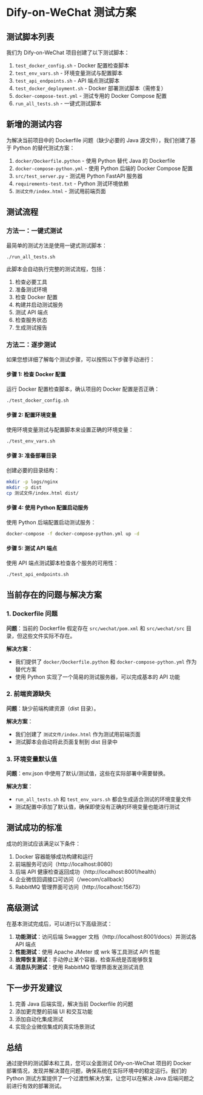 # Dify-on-WeChat 测试方案

## 测试脚本列表

我们为 Dify-on-WeChat 项目创建了以下测试脚本：

1. `test_docker_config.sh` - Docker 配置检查脚本
2. `test_env_vars.sh` - 环境变量测试与配置脚本
3. `test_api_endpoints.sh` - API 端点测试脚本
4. `test_docker_deployment.sh` - Docker 部署测试脚本（需修复）
5. `docker-compose-test.yml` - 测试专用的 Docker Compose 配置
6. `run_all_tests.sh` - 一键式测试脚本

## 新增的测试内容

为解决当前项目中的 Dockerfile 问题（缺少必要的 Java 源文件），我们创建了基于 Python 的替代测试方案：

1. `docker/Dockerfile.python` - 使用 Python 替代 Java 的 Dockerfile
2. `docker-compose-python.yml` - 使用 Python 后端的 Docker Compose 配置
3. `src/test_server.py` - 测试用 Python FastAPI 服务器
4. `requirements-test.txt` - Python 测试环境依赖
5. `测试文件/index.html` - 测试用前端页面

## 测试流程

### 方法一：一键式测试

最简单的测试方法是使用一键式测试脚本：

```bash
./run_all_tests.sh
```

此脚本会自动执行完整的测试流程，包括：
1. 检查必要工具
2. 准备测试环境
3. 检查 Docker 配置
4. 构建并启动测试服务
5. 测试 API 端点
6. 检查服务状态
7. 生成测试报告

### 方法二：逐步测试

如果您想详细了解每个测试步骤，可以按照以下步骤手动进行：

#### 步骤 1: 检查 Docker 配置

运行 Docker 配置检查脚本，确认项目的 Docker 配置是否正确：

```bash
./test_docker_config.sh
```

#### 步骤 2: 配置环境变量

使用环境变量测试与配置脚本来设置正确的环境变量：

```bash
./test_env_vars.sh
```

#### 步骤 3: 准备部署目录

创建必要的目录结构：

```bash
mkdir -p logs/nginx
mkdir -p dist
cp 测试文件/index.html dist/
```

#### 步骤 4: 使用 Python 配置启动服务

使用 Python 后端配置启动测试服务：

```bash
docker-compose -f docker-compose-python.yml up -d
```

#### 步骤 5: 测试 API 端点

使用 API 端点测试脚本检查各个服务的可用性：

```bash
./test_api_endpoints.sh
```

## 当前存在的问题与解决方案

### 1. Dockerfile 问题

**问题**：当前的 Dockerfile 假定存在 `src/wechat/pom.xml` 和 `src/wechat/src` 目录，但这些文件实际不存在。

**解决方案**：
- 我们提供了 `docker/Dockerfile.python` 和 `docker-compose-python.yml` 作为替代方案
- 使用 Python 实现了一个简易的测试服务器，可以完成基本的 API 功能

### 2. 前端资源缺失

**问题**：缺少前端构建资源（dist 目录）。

**解决方案**：
- 我们创建了 `测试文件/index.html` 作为测试用前端页面
- 测试脚本会自动将此页面复制到 dist 目录中

### 3. 环境变量默认值

**问题**：env.json 中使用了默认/测试值，这些在实际部署中需要替换。

**解决方案**：
- `run_all_tests.sh` 和 `test_env_vars.sh` 都会生成适合测试的环境变量文件
- 测试配置中添加了默认值，确保即使没有正确的环境变量也能进行测试

## 测试成功的标准

成功的测试应该满足以下条件：

1. Docker 容器能够成功构建和运行
2. 前端服务可访问（http://localhost:8080）
3. 后端 API 健康检查返回成功（http://localhost:8001/health）
4. 企业微信回调接口可访问（/wecom/callback）
5. RabbitMQ 管理界面可访问（http://localhost:15673）

## 高级测试

在基本测试完成后，可以进行以下高级测试：

1. **功能测试**：访问后端 Swagger 文档（http://localhost:8001/docs）并测试各 API 端点
2. **性能测试**：使用 Apache JMeter 或 wrk 等工具测试 API 性能
3. **故障恢复测试**：手动停止某个容器，检查系统是否能够恢复
4. **消息队列测试**：使用 RabbitMQ 管理界面发送测试消息

## 下一步开发建议

1. 完善 Java 后端实现，解决当前 Dockerfile 的问题
2. 添加更完整的前端 UI 和交互功能
3. 添加自动化集成测试
4. 实现企业微信集成的真实场景测试

## 总结

通过提供的测试脚本和工具，您可以全面测试 Dify-on-WeChat 项目的 Docker 部署情况，发现并解决潜在问题，确保系统在实际环境中的稳定运行。我们的 Python 测试方案提供了一个过渡性解决方案，让您可以在解决 Java 后端问题之前进行有效的部署测试。
